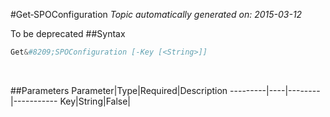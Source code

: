 #Get&#8209;SPOConfiguration
*Topic automatically generated on: 2015-03-12*

To be deprecated
##Syntax
```powershell
Get&#8209;SPOConfiguration [-Key [<String>]]
```
&nbsp;

##Parameters
Parameter|Type|Required|Description
---------|----|--------|-----------
Key|String|False|
